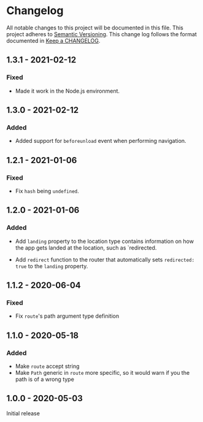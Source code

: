 # Changelog

All notable changes to this project will be documented in this file.
This project adheres to [Semantic Versioning].
This change log follows the format documented in [Keep a CHANGELOG].

[semantic versioning]: http://semver.org/
[keep a changelog]: http://keepachangelog.com/

## 1.3.1 - 2021-02-12

### Fixed

- Made it work in the Node.js environment.

## 1.3.0 - 2021-02-12

### Added

- Added support for `beforeunload` event when performing navigation.

## 1.2.1 - 2021-01-06

### Fixed

- Fix `hash` being `undefined`.

## 1.2.0 - 2021-01-06

### Added

- Add `landing` property to the location type contains information on how the app gets landed at the location, such as `redirected.

- Add `redirect` function to the router that automatically sets `redirected: true` to the `landing` property.

## 1.1.2 - 2020-06-04

### Fixed

- Fix `route`'s path argument type definition

## 1.1.0 - 2020-05-18

### Added

- Make `route` accept string
- Make `Path` generic in `route` more specific, so it would warn if you the path is of a wrong type

## 1.0.0 - 2020-05-03

Initial release

